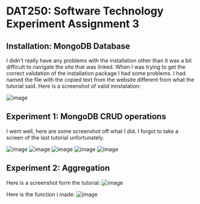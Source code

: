 # DAT250: Software Technology Experiment Assignment 3

## Installation: MongoDB Database
I didn't really have any problems with the installation other than it was a bit difficult to navigate the site that was linked. 
When I was trying to get the correct validation of the installation package I had some problems. I had named the file with the copied text from the website different from what the tutorial said.
Here is a screenshot of valid innstalation:

![image](https://user-images.githubusercontent.com/42578149/133611726-053dd2d1-4293-4bf5-993a-9439b01c4052.png)


## Experiment 1: MongoDB CRUD operations
I went well, here are some screenshot off what I did. I forgot to take a screen of the last tutorial unfortunately.

![image](https://user-images.githubusercontent.com/42578149/133612443-7be00d1e-c8eb-4a8f-9465-aefd50f03de5.png)
![image](https://user-images.githubusercontent.com/42578149/133612467-6b0b2c5d-97e7-4fdf-b540-5fbc6d876830.png)
![image](https://user-images.githubusercontent.com/42578149/133612499-35228e43-ef85-414c-b483-01d6a8217b8e.png)
![image](https://user-images.githubusercontent.com/42578149/133612514-ff801247-8b75-4be8-a8cb-0bb713e50995.png)
![image](https://user-images.githubusercontent.com/42578149/133612528-4c573d76-6c6a-483d-a9d6-422039335c1f.png)


## Experiment 2: Aggregation
Here is a screenshot form the tutorial:
![image](https://user-images.githubusercontent.com/42578149/133612608-3fcc340b-c682-46b0-add6-b30dcdfe3816.png)

Here is the function i made:
![image](https://user-images.githubusercontent.com/42578149/133617440-53c13f82-c71d-4bb0-a37f-ed029245802b.png)


